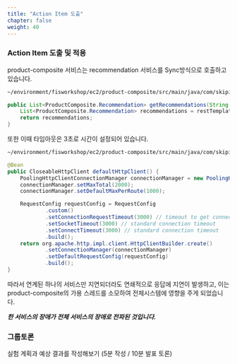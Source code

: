 ```yaml
---
title: "Action Item 도출"
chapter: false
weight: 40
---
```


### Action Item 도출 및 적용

product-composite 서비스는 recommendation 서비스를 Sync방식으로 호출하고 있습니다.

```bash
~/environment/fisworkshop/ec2/product-composite/src/main/java/com/skipio/demo/chaos/fis/composite/product/RecommendationService.java 
```

```java
public List<ProductComposite.Recommendation> getRecommendations(String productId){
    List<ProductComposite.Recommendation> recommendations = restTemplate.exchange("http://recommendation/products/"+productId+"/recommendations", HttpMethod.GET, null, new ParameterizedTypeReference<List<ProductComposite.Recommendation>>() {}).getBody();
    return recommendations;
}
```

또한 이때 타임아웃은 3초로 시간이 설정되어 있습니다.

```bash
~/environment/fisworkshop/ec2/product-composite/src/main/java/com/skipio/demo/chaos/fis/composite/product/AppConfig.java
```

```java
@Bean
public CloseableHttpClient defaultHttpClient() {
    PoolingHttpClientConnectionManager connectionManager = new PoolingHttpClientConnectionManager();
    connectionManager.setMaxTotal(2000);
    connectionManager.setDefaultMaxPerRoute(1000);

    RequestConfig requestConfig = RequestConfig
            .custom()
            .setConnectionRequestTimeout(3000) // timeout to get connection from pool
            .setSocketTimeout(3000) // standard connection timeout
            .setConnectTimeout(3000) // standard connection timeout
            .build();
    return org.apache.http.impl.client.HttpClientBuilder.create()
            .setConnectionManager(connectionManager)
            .setDefaultRequestConfig(requestConfig)
            .build();
}
```



따라서 연계된 하나의 서비스만 지연되더라도 연쇄적으로 응답에 지연이 발생하고, 이는 product-composite의 가용 스레드를 소모하여 전체시스템에 영향을 주게 되었습니다. 

***한 서비스의 장애가 전체 서비스의 장애로 전파된 것입니다.***

### 그룹토론

실험 계획과 예상 결과를 작성해보기 (5분 작성 / 10분 발표 토론)